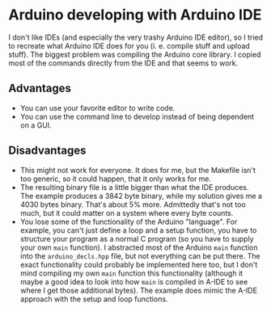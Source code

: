 # Arduino developing with Arduino IDE

I don't like IDEs (and especially the very trashy Arduino IDE editor), so I
tried to recreate what Arduino IDE does for you (i. e. compile stuff and upload
stuff). The biggest problem was compiling the Arduino core library. I copied
most of the commands directly from the IDE and that seems to work.

## Advantages
- You can use your favorite editor to write code.
- You can use the command line to develop instead of being dependent on a GUI.

## Disadvantages
- This might not work for everyone. It does for me, but the Makefile isn't too
  generic, so it could happen, that it only works for me.
- The resulting binary file is a little bigger than what the IDE produces. The
  example produces a 3842 byte binary, while my solution gives me a 4030 bytes
  binary. That's about 5% more. Admittedly that's not too much, but it could
  matter on a system where every byte counts.
- You lose some of the functionality of the Arduino "language". For example,
  you can't just define a loop and a setup function, you have to structure your
  program as a normal C program (so you have to supply your own `main`
  function). I abstracted most of the Arduino `main` function into the
  `arduino_decls.hpp` file, but not everything can be put there. The exact
  functionality could probably be implemented here too, but I don't mind
  compiling my own `main` function this functionality (although it maybe a good
  idea to look into how `main` is compiled in A-IDE to see where I get those
  additional bytes). The example does mimic the A-IDE approach with the setup
  and loop functions.
